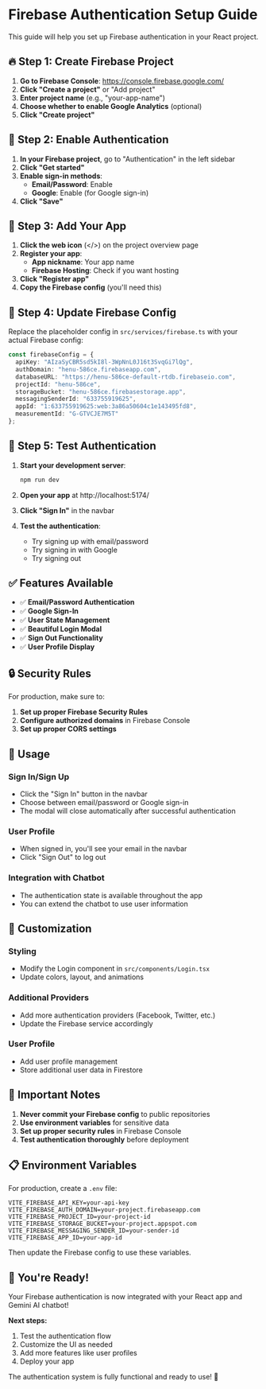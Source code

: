 # Firebase Authentication Setup Guide

This guide will help you set up Firebase authentication in your React project.

## 🔥 **Step 1: Create Firebase Project**

1. **Go to Firebase Console**: https://console.firebase.google.com/
2. **Click "Create a project"** or "Add project"
3. **Enter project name** (e.g., "your-app-name")
4. **Choose whether to enable Google Analytics** (optional)
5. **Click "Create project"**

## 🔧 **Step 2: Enable Authentication**

1. **In your Firebase project**, go to "Authentication" in the left sidebar
2. **Click "Get started"**
3. **Enable sign-in methods**:
   - **Email/Password**: Enable
   - **Google**: Enable (for Google sign-in)
4. **Click "Save"**

## 📱 **Step 3: Add Your App**

1. **Click the web icon** (</>) on the project overview page
2. **Register your app**:
   - **App nickname**: Your app name
   - **Firebase Hosting**: Check if you want hosting
3. **Click "Register app"**
4. **Copy the Firebase config** (you'll need this)

## 🔑 **Step 4: Update Firebase Config**

Replace the placeholder config in `src/services/firebase.ts` with your actual Firebase config:

```typescript
const firebaseConfig = {
  apiKey: "AIzaSyCBR5sd5kI8l-3WpNnL0J16t3SvqGi7lQg",
  authDomain: "henu-586ce.firebaseapp.com",
  databaseURL: "https://henu-586ce-default-rtdb.firebaseio.com",
  projectId: "henu-586ce",
  storageBucket: "henu-586ce.firebasestorage.app",
  messagingSenderId: "633755919625",
  appId: "1:633755919625:web:3a86a50604c1e143495fd8",
  measurementId: "G-GTVCJE7M5T"
};
```

## 🚀 **Step 5: Test Authentication**

1. **Start your development server**:
   ```bash
   npm run dev
   ```

2. **Open your app** at http://localhost:5174/

3. **Click "Sign In"** in the navbar

4. **Test the authentication**:
   - Try signing up with email/password
   - Try signing in with Google
   - Try signing out

## ✅ **Features Available**

- ✅ **Email/Password Authentication**
- ✅ **Google Sign-In**
- ✅ **User State Management**
- ✅ **Beautiful Login Modal**
- ✅ **Sign Out Functionality**
- ✅ **User Profile Display**

## 🔒 **Security Rules**

For production, make sure to:

1. **Set up proper Firebase Security Rules**
2. **Configure authorized domains** in Firebase Console
3. **Set up proper CORS settings**

## 🎯 **Usage**

### **Sign In/Sign Up**
- Click the "Sign In" button in the navbar
- Choose between email/password or Google sign-in
- The modal will close automatically after successful authentication

### **User Profile**
- When signed in, you'll see your email in the navbar
- Click "Sign Out" to log out

### **Integration with Chatbot**
- The authentication state is available throughout the app
- You can extend the chatbot to use user information

## 🔧 **Customization**

### **Styling**
- Modify the Login component in `src/components/Login.tsx`
- Update colors, layout, and animations

### **Additional Providers**
- Add more authentication providers (Facebook, Twitter, etc.)
- Update the Firebase service accordingly

### **User Profile**
- Add user profile management
- Store additional user data in Firestore

## 🚨 **Important Notes**

1. **Never commit your Firebase config** to public repositories
2. **Use environment variables** for sensitive data
3. **Set up proper security rules** in Firebase Console
4. **Test authentication thoroughly** before deployment

## 📋 **Environment Variables**

For production, create a `.env` file:

```env
VITE_FIREBASE_API_KEY=your-api-key
VITE_FIREBASE_AUTH_DOMAIN=your-project.firebaseapp.com
VITE_FIREBASE_PROJECT_ID=your-project-id
VITE_FIREBASE_STORAGE_BUCKET=your-project.appspot.com
VITE_FIREBASE_MESSAGING_SENDER_ID=your-sender-id
VITE_FIREBASE_APP_ID=your-app-id
```

Then update the Firebase config to use these variables.

## 🎉 **You're Ready!**

Your Firebase authentication is now integrated with your React app and Gemini AI chatbot!

**Next steps:**
1. Test the authentication flow
2. Customize the UI as needed
3. Add more features like user profiles
4. Deploy your app

The authentication system is fully functional and ready to use! 🚀 
